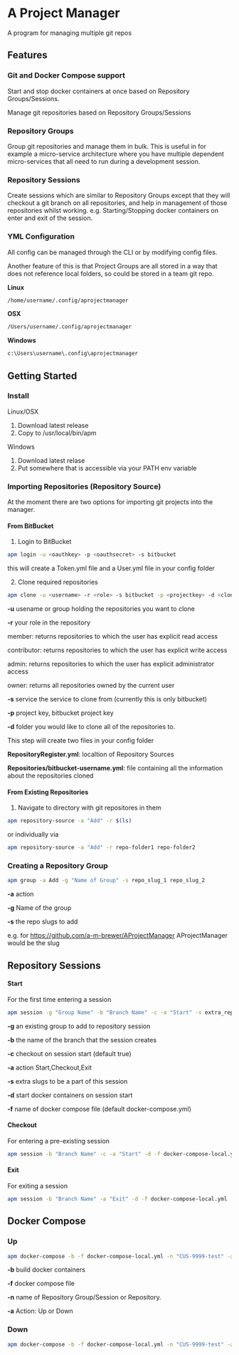 # A Project Manager

A program for managing multiple git repos

## Features

### Git and Docker Compose support

Start and stop docker containers at once based on Repository Groups/Sessions.

Manage git repositories based on Repository Groups/Sessions

### Repository Groups

Group git repositories and manage them in bulk. This is useful in for example a micro-service architecture where you have multiple dependent micro-services that all need to run during a development session.

### Repository Sessions

Create sessions which are similar to Repository Groups except that they will checkout a git branch on all repositories, and help in management of those repositories whilst working. e.g. Starting/Stopping docker containers on enter and exit of the session.

### YML Configuration

All config can be managed through the CLI or by modifying config files.

Another feature of this is that Project Groups are all stored in a way that does not reference local folders, so could be stored in a team git repo.

__Linux__
~~~~bash
/home/username/.config/aprojectmanager
~~~~
__OSX__
~~~~bash
/Users/username/.config/aprojectmanager
~~~~
__Windows__
~~~~bash
c:\Users\username\.config\aprojectmanager
~~~~

## Getting Started

### Install

Linux/OSX

1. Download latest release
2. Copy to /usr/local/bin/apm

Windows

1. Download latest relase
2. Put somewhere that is accessible via your PATH env variable

### Importing Repositories (Repository Source)

At the moment there are two options for importing git projects into the manager.

#### From BitBucket

1. Login to BitBucket

~~~~bash
apm login -u <oauthkey> -p <oauthsecret> -s bitbucket
~~~~

this will create a Token.yml file and a User.yml file in your config folder

2. Clone required repositories

~~~~bash
apm clone -u <username> -r <role> -s bitbucket -p <projectkey> -d <clonefolder>
~~~~

__-u__ usename or group holding the repositories you want to clone

__-r__ your role in the repository

member: returns repositories to which the user has explicit read access

contributor: returns repositories to which the user has explicit write access

admin: returns repositories to which the user has explicit administrator access

owner: returns all repositories owned by the current user

__-s__ service the service to clone from (currently this is only bitbucket)

__-p__ project key, bitbucket project key

__-d__ folder you would like to clone all of the repositories to.

This step will create two files in your config folder

__RepositoryRegister.yml__: localtion of Repository Sources

__Repositories/bitbucket-username.yml__: file containing all the information about the repositories cloned

#### From Existing Repositories

1. Navigate to directory with git repositores in them

~~~~bash
apm repository-source -a "Add" -r $(ls)
~~~~

or individually via

~~~~bash
apm repository-source -a "Add" -r repo-folder1 repo-folder2
~~~~

### Creating a Repository Group

~~~~bash
apm group -a Add -g "Name of Group" -s repo_slug_1 repo_slug_2
~~~~

__-a__ action

__-g__ Name of the group

__-s__ the repo slugs to add 

e.g. for https://github.com/a-m-brewer/AProjectManager AProjectManager would be the slug

## Repository Sessions

#### Start

For the first time entering a session

~~~~bash
apm session -g "Group Name" -b "Branch Name" -c -a "Start" -s extra_repo_slug -d -f docker-compose-local.yml
~~~~

__-g__ an existing group to add to repository session

__-b__ the name of the branch that the session creates

__-c__ checkout on session start (default true)

__-a__ action Start,Checkout,Exit

__-s__ extra slugs to be a part of this session

__-d__ start docker containers on session start

__-f__ name of docker compose file (default docker-compose.yml)

#### Checkout

For entering a pre-existing session

~~~~bash
apm session -b "Branch Name" -c -a "Start" -d -f docker-compose-local.yml
~~~~

#### Exit

For exiting a session

~~~~bash
apm session -b "Branch Name" -a "Exit" -d -f docker-compose-local.yml
~~~~

## Docker Compose

### Up

~~~~bash
apm docker-compose -b -f docker-compose-local.yml -n "CUS-9999-test" -a Up
~~~~

__-b__ build docker containers

__-f__ docker compose file

__-n__ name of Repository Group/Session or Repository.

__-a__ Action: Up or Down

### Down

~~~~bash
apm docker-compose -b -f docker-compose-local.yml -n "CUS-9999-test" -a Down
~~~~